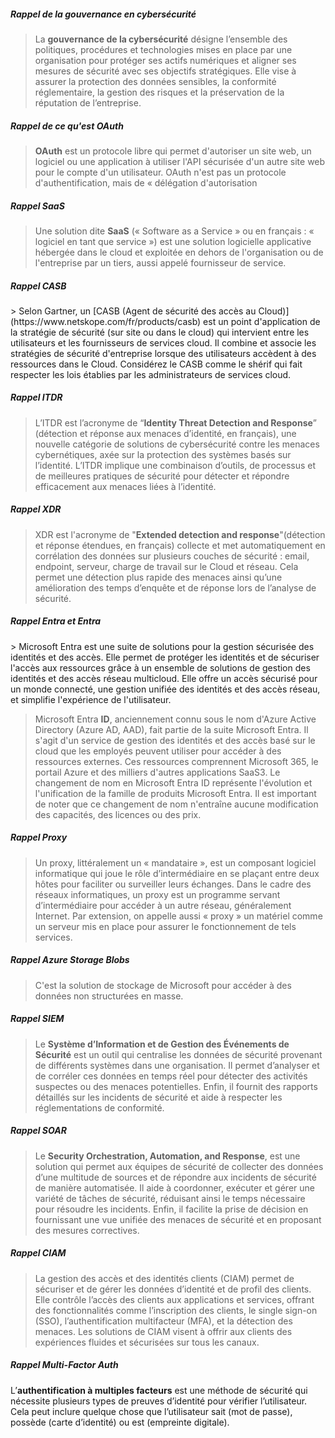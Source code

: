 
<h5>Rappel de la gouvernance en cybersécurité</h5>

>La **gouvernance de la cybersécurité** désigne l’ensemble des politiques, procédures et technologies mises en place par une organisation pour protéger ses actifs numériques et aligner ses mesures de sécurité avec ses objectifs stratégiques. Elle vise à assurer la protection des données sensibles, la conformité réglementaire, la gestion des risques et la préservation de la réputation de l’entreprise.

<h5>Rappel de ce qu'est OAuth</h5>

> **OAuth** est un protocole libre qui permet d'autoriser un site web, un logiciel ou une application à utiliser l'API sécurisée d'un autre site web pour le compte d'un utilisateur. OAuth n'est pas un protocole d'authentification, mais de « délégation d'autorisation

<h5>Rappel SaaS</h5>

> Une solution dite **SaaS** (« Software as a Service » ou en français : « logiciel en tant que service ») est une solution logicielle applicative hébergée dans le cloud et exploitée en dehors de l'organisation ou de l'entreprise par un tiers, aussi appelé fournisseur de service.


<h5>Rappel CASB</h5>
> Selon Gartner, un [CASB (Agent de sécurité des accès au Cloud)](https://www.netskope.com/fr/products/casb) est un point d'application de la stratégie de sécurité (sur site ou dans le cloud) qui intervient entre les utilisateurs et les fournisseurs de services cloud. Il combine et associe les stratégies de sécurité d'entreprise lorsque des utilisateurs accèdent à des ressources dans le Cloud. Considérez le CASB comme le shérif qui fait respecter les lois établies par les administrateurs de services cloud.

<h5>Rappel ITDR</h5>

>L’ITDR est l’acronyme de “**Identity Threat Detection and Response**” (détection et réponse aux menaces d’identité, en français), une nouvelle catégorie de solutions de cybersécurité contre les menaces cybernétiques, axée sur la protection des systèmes basés sur l’identité.
>L’ITDR implique une combinaison d’outils, de processus et de meilleures pratiques de sécurité pour détecter et répondre efficacement aux menaces liées à l’identité.

<h5> Rappel XDR</h5>

>XDR est l'acronyme de "**Extended detection and response**"(détection et réponse étendues, en français) collecte et met automatiquement en corrélation des données sur plusieurs couches de sécurité : email, endpoint, serveur, charge de travail sur le Cloud et réseau. Cela permet une détection plus rapide des menaces ainsi qu’une amélioration des temps d’enquête et de réponse lors de l’analyse de sécurité.

<h5>Rappel Entra et Entra</h5>
> Microsoft Entra est une suite de solutions pour la gestion sécurisée des identités et des accès. Elle permet de protéger les identités et de sécuriser l'accès aux ressources grâce à un ensemble de solutions de gestion des identités et des accès réseau multicloud. Elle offre un accès sécurisé pour un monde connecté, une gestion unifiée des identités et des accès réseau, et simplifie l'expérience de l'utilisateur.

>Microsoft Entra **ID**, anciennement connu sous le nom d'Azure Active Directory (Azure AD, AAD), fait partie de la suite Microsoft Entra. Il s'agit d'un service de gestion des identités et des accès basé sur le cloud que les employés peuvent utiliser pour accéder à des ressources externes. Ces ressources comprennent Microsoft 365, le portail Azure et des milliers d'autres applications SaaS3. Le changement de nom en Microsoft Entra ID représente l'évolution et l'unification de la famille de produits Microsoft Entra. Il est important de noter que ce changement de nom n'entraîne aucune modification des capacités, des licences ou des prix.

<h5>Rappel Proxy</h5>

> Un proxy, littéralement un « mandataire », est un composant logiciel informatique qui joue le rôle d’intermédiaire en se plaçant entre deux hôtes pour faciliter ou surveiller leurs échanges. Dans le cadre des réseaux informatiques, un proxy est un programme servant d’intermédiaire pour accéder à un autre réseau, généralement Internet. Par extension, on appelle aussi « proxy » un matériel comme un serveur mis en place pour assurer le fonctionnement de tels services.


<h5>Rappel Azure Storage Blobs</h5>

> C'est la solution de stockage de Microsoft pour accéder à des données non structurées en masse. 


<h5>Rappel SIEM</h5>

> Le **Système d’Information et de Gestion des Événements de Sécurité** est un outil qui centralise les données de sécurité provenant de différents systèmes dans une organisation. Il permet d’analyser et de corréler ces données en temps réel pour détecter des activités suspectes ou des menaces potentielles. Enfin, il fournit des rapports détaillés sur les incidents de sécurité et aide à respecter les réglementations de conformité.

<h5>Rappel SOAR</h5>

> Le **Security Orchestration, Automation, and Response**, est une solution qui permet aux équipes de sécurité de collecter des données d’une multitude de sources et de répondre aux incidents de sécurité de manière automatisée. Il aide à coordonner, exécuter et gérer une variété de tâches de sécurité, réduisant ainsi le temps nécessaire pour résoudre les incidents. Enfin, il facilite la prise de décision en fournissant une vue unifiée des menaces de sécurité et en proposant des mesures correctives.


<h5>Rappel CIAM</h5>

> La gestion des accès et des identités clients (CIAM) permet de sécuriser et de gérer les données d’identité et de profil des clients. Elle contrôle l’accès des clients aux applications et services, offrant des fonctionnalités comme l’inscription des clients, le single sign-on (SSO), l’authentification multifacteur (MFA), et la détection des menaces. Les solutions de CIAM visent à offrir aux clients des expériences fluides et sécurisées sur tous les canaux.

<h5>Rappel Multi-Factor Auth</h5>

L’**authentification à multiples facteurs** est une méthode de sécurité qui nécessite plusieurs types de preuves d’identité pour vérifier l’utilisateur. Cela peut inclure quelque chose que l’utilisateur sait (mot de passe), possède (carte d’identité) ou est (empreinte digitale).
